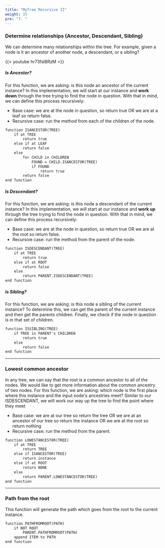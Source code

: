 ```yaml
---
title: "MyTree Recursive II"
weight: 35
pre: "7. "
---
```



### Determine relationships (Ancestor, Descendant, Sibling)

We can determine many relationships within the tree. For example, given a node is it an ancestor of another node, a descendant, or a sibling? 

{{< youtube hr73fsl8RzM  >}}

##### Is Ancestor?
For this function, we are asking: is this node an ancestor of the current instance? In this implementation, we will start at our instance and **work down** through the tree trying to find the node in question. With that in mind, we can define this process recursively:
- Base case: we are at the node in question, so return true OR we are at a leaf so return false. 
- Recursive case: run the method from each of the children of the node.

```tex
function ISANCESTOR(TREE)
    if at TREE
        return true
    else if at LEAF
        return false
    else 
        for CHILD in CHILDREN
            FOUND = CHILD.ISANCESTOR(TREE)
            if FOUND
                return true
        return false
end function
```

##### Is Descendant?
For this function, we are asking: is this node a descendant of the current instance? In this implementation, we will start at our instance and **work up** through the tree trying to find the node in question. With that in mind, we can define this process recursively:
- Base case: we are at the node in question, so return true OR we are at the root so return false. 
- Recursive case: run the method from the parent of the node. 

```tex
function ISDESCENDANT(TREE)
    if at TREE
        return true
    else if at ROOT
        return false
    else 
        return PARENT.ISDESCENDANT(TREE)
end function
```

##### Is Sibling?
For this function, we are asking: is this node a sibling of the current instance? To determine this, we can get the parent of the current instance and then get the parents children. Finally, we check if the node in question is in that set of children.

```tex
function ISSIBLING(TREE)
    if TREE in PARENT's CHILDREN
        return true
    else 
        return false
end function
```

---

### Lowest common ancestor
In any tree, we can say that the root is a common ancestor to all of the nodes. We would like to get more information about the common ancestry of two nodes. For this function, we are asking: which node is the first place where this instance and the input node's ancestries meet? Similar to our ISDESCENDANT, we will work our way up the tree to find the point where they meet

- Base case: we are at our tree so return the tree OR we are at an ancestor of our tree so return the instance OR we are at the root so return nothing
- Recursive case: run the method from the parent.

```tex
function LOWESTANCESTOR(TREE)
    if at TREE
        return TREE
    else if ISANCESTOR(TREE)
        return instance
    else if at ROOT
        return NONE
    else
        return PARENT.LOWESTANCESTOR(TREE)
end function
```


---

### Path from the root
This function will generate the path which goes from the root to the current instance.
```tex
function PATHFROMROOT(PATH)
    if NOT ROOT
        PARENT.PATHFROMROOT(PATH)
    append ITEM to PATH
end function
```
